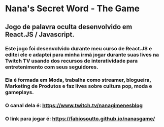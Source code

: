 # Nana's Secret Word - The Game

## Jogo de palavra oculta desenvolvido em React.JS / Javascript.

### Este jogo foi desenvolvido durante meu curso de React.JS e editei ele e adaptei para minha irmã jogar durante suas lives na Twitch TV usando dos recursos de interatividade para entretenimento com seus seguidores.
### Ela é formada em Moda, trabalha como streamer, blogueira, Marketing de Produtos e faz lives sobre cultura pop, moda e gameplays.

### O canal dela é: https://www.twitch.tv/nanagimenesblog

### O link para jogar é: https://fabiosoutto.github.io/nanasgame/


